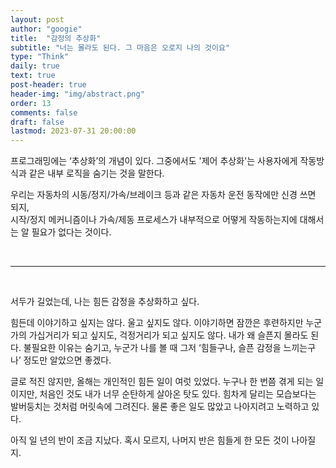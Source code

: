 ```yaml
---
layout: post
author: "googie"
title:  "감정의 추상화"
subtitle: "너는 몰라도 된다. 그 마음은 오로지 나의 것이요"
type: "Think"
daily: true
text: true
post-header: true
header-img: "img/abstract.png"
order: 13
comments: false
draft: false
lastmod: 2023-07-31 20:00:00
---
```


프로그래밍에는 ‘추상화’의 개념이 있다. 그중에서도 '제어 추상화'는 사용자에게 작동방식과 같은 내부 로직을 숨기는 것을 말한다.

>
우리는 자동차의 시동/정지/가속/브레이크 등과 같은 자동차 운전 동작에만 신경 쓰면 되지,
<br />
시작/정지 메커니즘이나 가속/제동 프로세스가 내부적으로 어떻게 작동하는지에 대해서는 알 필요가 없다는 것이다.

<br />

---

<br />

서두가 길었는데, 나는 힘든 감정을 추상화하고 싶다.

힘든데 이야기하고 싶지는 않다. 울고 싶지도 않다.
이야기하면 잠깐은 후련하지만 누군가의 가십거리가 되고 싶지도, 걱정거리가 되고 싶지도 않다.
내가 왜 슬픈지 몰라도 된다. 불필요한 이유는 숨기고, 누군가 나를 볼 때 그저 ‘힘들구나, 슬픈 감정을 느끼는구나’ 정도만 알았으면 좋겠다.



글로 적진 않지만, 올해는 개인적인 힘든 일이 여럿 있었다.
누구나 한 번쯤 겪게 되는 일이지만, 처음인 것도 내가 너무 순탄하게 살아온 탓도 있다.
힘차게 달리는 모습보다는 발버둥치는 것처럼 머릿속에 그려진다.
물론 좋은 일도 많았고 나아지려고 노력하고 있다.



아직 일 년의 반이 조금 지났다. 혹시 모르지, 나머지 반은 힘들게 한 모든 것이 나아질지.


